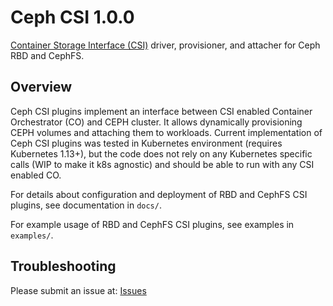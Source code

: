 # Ceph CSI 1.0.0

[Container Storage Interface
(CSI)](https://github.com/container-storage-interface/) driver, provisioner,
and attacher for Ceph RBD and CephFS.

## Overview

Ceph CSI plugins implement an interface between CSI enabled Container
Orchestrator (CO) and CEPH cluster.
It allows dynamically provisioning CEPH volumes and attaching them to
workloads.
Current implementation of Ceph CSI plugins was tested in Kubernetes
environment (requires Kubernetes 1.13+), but the code does not rely on
any Kubernetes specific calls (WIP to make it k8s agnostic) and
should be able to run with any CSI enabled CO.

For details about configuration and deployment of RBD and
CephFS CSI plugins, see documentation in `docs/`.

For example usage of RBD and CephFS CSI plugins, see examples in `examples/`.

## Troubleshooting

Please submit an issue at: [Issues](https://github.com/ceph/ceph-csi/issues)

